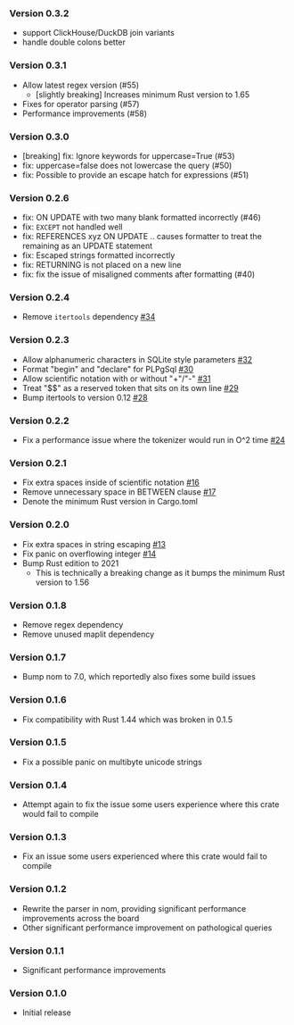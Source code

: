 ### Version 0.3.2

- support ClickHouse/DuckDB join variants
- handle double colons better

### Version 0.3.1

- Allow latest regex version (#55)
  - [slightly breaking] Increases minimum Rust version to 1.65
- Fixes for operator parsing (#57)
- Performance improvements (#58)

### Version 0.3.0

- [breaking] fix: Ignore keywords for uppercase=True (#53)
- fix: uppercase=false does not lowercase the query (#50)
- fix: Possible to provide an escape hatch for expressions (#51)

### Version 0.2.6

- fix: ON UPDATE with two many blank formatted incorrectly (#46)
- fix: `EXCEPT` not handled well
- fix: REFERENCES xyz ON UPDATE .. causes formatter to treat the remaining as an UPDATE statement
- fix: Escaped strings formatted incorrectly
- fix: RETURNING is not placed on a new line
- fix: fix the issue of misaligned comments after formatting (#40)

### Version 0.2.4

- Remove `itertools` dependency [#34](https://github.com/shssoichiro/sqlformat-rs/pull/34)

### Version 0.2.3

- Allow alphanumeric characters in SQLite style parameters [#32](https://github.com/shssoichiro/sqlformat-rs/pull/32)
- Format "begin" and "declare" for PLPgSql [#30](https://github.com/shssoichiro/sqlformat-rs/pull/30)
- Allow scientific notation with or without "+"/"-" [#31](https://github.com/shssoichiro/sqlformat-rs/pull/31)
- Treat "$$" as a reserved token that sits on its own line [#29](https://github.com/shssoichiro/sqlformat-rs/pull/29)
- Bump itertools to version 0.12 [#28](https://github.com/shssoichiro/sqlformat-rs/pull/28)

### Version 0.2.2

- Fix a performance issue where the tokenizer would run in O^2
  time [#24](https://github.com/shssoichiro/sqlformat-rs/pull/24)

### Version 0.2.1

- Fix extra spaces inside of scientific notation [#16](https://github.com/shssoichiro/sqlformat-rs/pull/16)
- Remove unnecessary space in BETWEEN clause [#17](https://github.com/shssoichiro/sqlformat-rs/pull/17)
- Denote the minimum Rust version in Cargo.toml

### Version 0.2.0

- Fix extra spaces in string escaping [#13](https://github.com/shssoichiro/sqlformat-rs/pull/13)
- Fix panic on overflowing integer [#14](https://github.com/shssoichiro/sqlformat-rs/pull/14)
- Bump Rust edition to 2021
  - This is technically a breaking change as it bumps the minimum Rust version to 1.56

### Version 0.1.8

- Remove regex dependency
- Remove unused maplit dependency

### Version 0.1.7

- Bump nom to 7.0, which reportedly also fixes some build issues

### Version 0.1.6

- Fix compatibility with Rust 1.44 which was broken in 0.1.5

### Version 0.1.5

- Fix a possible panic on multibyte unicode strings

### Version 0.1.4

- Attempt again to fix the issue some users experience where this crate would fail to compile

### Version 0.1.3

- Fix an issue some users experienced where this crate would fail to compile

### Version 0.1.2

- Rewrite the parser in nom, providing significant performance improvements across the board
- Other significant performance improvement on pathological queries

### Version 0.1.1

- Significant performance improvements

### Version 0.1.0

- Initial release
